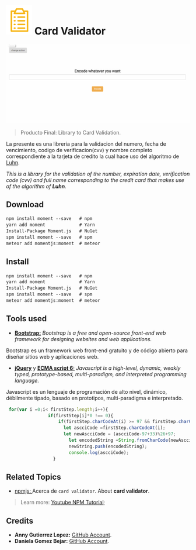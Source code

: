 # ![icon-document](https://github.com/Gloper98/Cifrado-cesar-/raw/master/assets/images/icon-document.png "document") Card Validator
![Card-Validator](https://github.com/Gloper98/Cifrado-cesar-/raw/master/assets/images/decoder1.gif "cipher and decipher")
>Producto Final: Library to Card Validation.

La presente es una libreria para la validacion del numero, fecha de vencimiento, codigo de verificacion(cvv) y nombre completo correspondiente a la tarjeta de credito la cual hace uso del algoritmo de [Luhn](https://en.wikipedia.org/wiki/Luhn_algorithm).  

_This is a library for the validation of the number, expiration date, verification code (cvv) and full name corresponding to the credit card that makes use of the algorithm of **Luhn**._

## Download

```diff
npm install moment --save   # npm
yarn add moment             # Yarn
Install-Package Moment.js   # NuGet
spm install moment --save   # spm
meteor add momentjs:moment  # meteor
```

## Install

```diff
npm install moment --save   # npm
yarn add moment             # Yarn
Install-Package Moment.js   # NuGet
spm install moment --save   # spm
meteor add momentjs:moment  # meteor
```
## Tools used

* **[Bootstrap:](http://getbootstrap.com/docs/3.3/)** 
_Bootstrap is a free and open-source front-end web framework for designing websites and web applications._  

Bootstrap es un framework web front-end gratuito y de código abierto para diseñar sitios web y aplicaciones web.

* **[jQuery](https://jquery.com/)** y **[ECMA script 6:](http://es6-features.org/#Constants)** 
_Javascript is a high-level, dynamic, weakly typed, prototype-based, multi-paradigm, and interpreted programming language._  

Javascript es un lenguaje de programación de alto nivel, dinámico, débilmente tipado, basado en prototipos, multi-paradigma e interpretado.
```javascript
 for(var i =0;i< firstStep.length;i++){
				if(firstStep[i]*0 !== 0){
					if(firstStep.charCodeAt(i) >= 97 && firstStep.charCodeAt(i) <= 122){
					  let ascciCode =firstStep.charCodeAt(i);
					  let newAscciCode = (ascciCode-97+33)%26+97;
						let encodedString =String.fromCharCode(newAscciCode);
						newString.push(encodedString);
						console.log(ascciCode);
				  }
```

## Related Topics

* [npmjs: ](https://www.npmjs.com/package/card-validator)Acerca de `card validator`.
About **card validator**.
>Learn more: [Youtube NPM Tutorial](https://www.youtube.com/watch?v=4aNA8ZHihFE);

## Credits

* **Anny Gutierrez Lopez:** [GitHub Account](https://github.com/Gloper98).
* **Daniela Gomez Bejar:** [GitHub Account](https://github.com/Danielalab).


